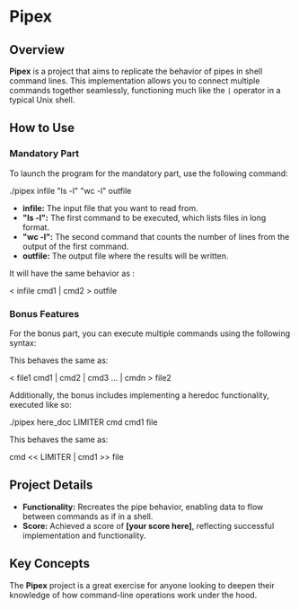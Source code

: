 # Pipex

## Overview

**Pipex** is a project that aims to replicate the behavior of pipes in shell command lines. This implementation allows you to connect multiple commands together seamlessly, functioning much like the `|` operator in a typical Unix shell.

## How to Use

### Mandatory Part

To launch the program for the mandatory part, use the following command:

./pipex infile "ls -l" "wc -l" outfile

- **infile:** The input file that you want to read from.
- **"ls -l":** The first command to be executed, which lists files in long format.
- **"wc -l":** The second command that counts the number of lines from the output of the first command.
- **outfile:** The output file where the results will be written.

It will have the same behavior as :

< infile cmd1 | cmd2 > outfile

### Bonus Features

For the bonus part, you can execute multiple commands using the following syntax:

This behaves the same as:

< file1 cmd1 | cmd2 | cmd3 ... | cmdn > file2

Additionally, the bonus includes implementing a heredoc functionality, executed like so:

./pipex here_doc LIMITER cmd cmd1 file

This behaves the same as:

cmd << LIMITER | cmd1 >> file

## Project Details

- **Functionality:** Recreates the pipe behavior, enabling data to flow between commands as if in a shell.
- **Score:** Achieved a score of **[your score here]**, reflecting successful implementation and functionality.

## Key Concepts

The **Pipex** project is a great exercise for anyone looking to deepen their knowledge of how command-line operations work under the hood.

